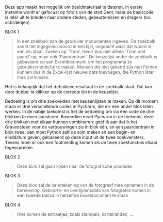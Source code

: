 Deze app maakt het mogelijk om beeldmateriaal te dateren. In eerste instantie wordt er gefocust op foto's van de stad Gent, maar de basiscode is later uit te breiden naar andere steden, gebeurtenissen en dragers (bv. schilderijen).

BLOK 1
> In een zoekbalk kan de gebruiker monumenten ingeven. De zoekbalk zoekt het ingegeven woord in een lijst, ongeacht waar dat woord in een zin staat. Zoeken op 'Tram', levert dus niet alleen 'Tram met paard' op, maar ook 'Paardentram'.
> De keuzelijst onder de zoekbalk is gebaseerd op een Exceldocument, om het programma zo gebruiksvriendelijk te maken. Mensen die niet gekend zijn met Python kunnen dus in de Excel-lijst nieuwe data toevoegen, die Python later mee zal inlezen.

Het is belangrijk dat het definitieve resultaat in de zoekbalk staat. Dat kan door dubbel te klikken op de correcte lijn in de keuzelijst.

Bedoeling is om drie zoekvelden met keuzenlijsten te maken. Op dit moment staan er drie verschillende codes in Pycharm, die elk een ander blok laten werken. In de nabije toekomst is het de bedoeling om via één code de drie blokken te doen aansturen. Bovendien moet Pycharm in de toekomst deze drie blokken met elkaar kunnen combineren: geef ik aan dat ik het Gravensteen voor de verbouwingen zie in blok één, en een paardentram in blok twee, dan moet Python zelf de som maken en een begin- en einddatum geven, gebaseerd op deze input uit de twee zoekvensters. Tevens moet er ook een foutmelding komen als de twee zoekfuncties elkaar tegenspreken.

BLOK 2
> Deze blok zal gaan kijken naar de fotografische procédès

BLOK 3
> Deze blok zal de handtekening van de fotograaf mee opnemen in de berekening. Geboorte- en overlijdensdata van fotografen komen in een tweede tablad in hetzelfde Exceldocument te staan

BLOK 4
> Hier komen de extraatjes, zoals stempels, kartelranden, ...
